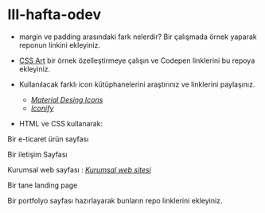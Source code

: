 # III-hafta-odev

- margin ve padding arasındaki fark nelerdir? Bir çalışmada örnek yaparak reponun linkini ekleyiniz.

- [CSS Art](https://css-art.com/) bir örnek özelleştirmeye çalışın ve Codepen linklerini bu repoya ekleyiniz. 

- Kullanılacak farklı icon kütüphanelerini araştırınız ve linklerini paylaşınız.

    - *[Material Desing Icons](https://materialdesignicons.com/)*
    - *[Iconify](https://iconify.design/icon-sets/)*
  
- HTML ve CSS kullanarak:

Bir e-ticaret ürün sayfası 

Bir iletişim Sayfası

Kurumsal web sayfası : *[Kurumsal web sitesi](https://github.com/YaganDogruel/Kurumsal-Site)*

Bir tane landing page

Bir portfolyo sayfası hazırlayarak bunların repo linklerini ekleyiniz.
